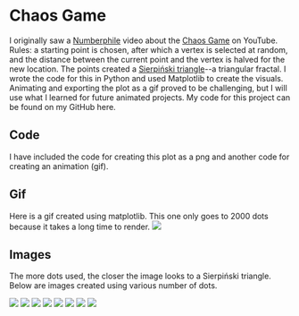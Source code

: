 # Chaos Game
I originally saw a [Numberphile](https://youtu.be/kbKtFN71Lfs) video about the [Chaos Game](https://en.wikipedia.org/wiki/Chaos_game) on YouTube. Rules: a starting point is chosen, after which a vertex is selected at random, and the distance between the current point and the vertex is halved for the new location. The points created a [Sierpiński triangle](https://en.wikipedia.org/wiki/Sierpi%C5%84ski_triangle)--a triangular fractal. I wrote the code for this in Python and used Matplotlib to create the visuals. Animating and exporting the plot as a gif proved to be challenging, but I will use what I learned for future animated projects. My code for this project can be found on my GitHub here.

## Code
I have included the code for creating this plot as a png and another code for creating an animation (gif).

## Gif
Here is a gif created using matplotlib. This one only goes to 2000 dots because it takes a long time to render.
![](ChaosGameReducedandSpedUp.gif)

## Images
The more dots used, the closer the image looks to a Sierpiński triangle. Below are images created using various number of dots.

![](ChaosGamewith3Verticesand100Steps.png)
![](ChaosGamewith3Verticesand200Steps.png)
![](ChaosGamewith3Verticesand500Steps.png)
![](ChaosGamewith3Verticesand1000Steps.png)
![](ChaosGamewith3Verticesand2000Steps.png)
![](ChaosGamewith3Verticesand5000Steps.png)
![](ChaosGamewith3Verticesand10000Steps.png)
![](ChaosGamewith3Verticesand100000Steps.png)
